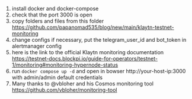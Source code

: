 1. install docker and docker-compose
2. check that the port 3000 is open
3. copy folders and files from this folder https://github.com/papanomad535/blog/new/main/klaytn-testnet-monitoring
4. change configs if necessary, put the telegram_user_id and bot_token in alertmanager config
5. here is the link to the official Klaytn monitoring documentation https://testnet-docs.blockpi.io/guide-for-operators/testnet-1/monitoring#monitoring-hypernode-status
6. run ```docker compose up -d``` and open in bowser http://your-host-ip:3000 with admin/admin default credentials
7. Many thanks to @vbloher and his Cosmos monitoring tool https://github.com/vbloher/monitoring-tool
